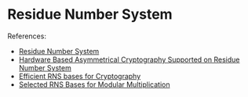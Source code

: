 # Residue Number System

References:
- [Residue Number System](https://en.wikipedia.org/wiki/Residue_number_system)
- [Hardware Based Asymmetrical Cryptography Supported on Residue Number System](https://pdfs.semanticscholar.org/73fc/bb346295eb5e8438e425fb8a32a290082400.pdf)
- [Efficient RNS bases for Cryptography](https://pdfs.semanticscholar.org/6acf/e1ce21a13e7d2ca47eb70f146dd1c2c55e4b.pdf)
- [Selected RNS Bases for Modular Multiplication](https://www.researchgate.net/publication/221405888_Selected_RNS_Bases_for_Modular_Multiplication)
